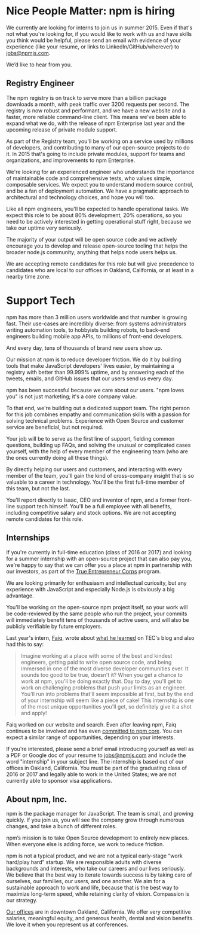 # Nice People Matter: npm is hiring

We currently are looking for interns to join us in summer 2015. Even if that's not what you're looking for, if you would like to work with us and have skills you think would be helpful, please send an email with evidence of your experience (like your resume, or links to LinkedIn/GitHub/wherever) to jobs@npmjs.com.

We’d like to hear from you.

## Registry Engineer

The npm registry is on track to serve more than a billion package downloads a month, with peak traffic over 3200 requests per second. The registry is now robust and performant, and we have a new website and a faster, more reliable command-line client. This means we've been able to expand what we do, with the release of npm Enterprise last year and the upcoming release of private module support.

As part of the Registry team, you'll be working on a service used by millions of developers, and contributing to many of our open-source projects to do it. In 2015 that's going to include private modules, support for teams and organizations, and improvements to npm Enterprise.

We're looking for an experienced engineer who understands the importance of maintainable code and comprehensive tests, who values simple, composable services. We expect you to understand modern source control, and be a fan of deployment automation. We have a pragmatic approach to architectural and technology choices, and hope you will too.

Like all npm engineers, you'll be expected to handle operational tasks. We expect this role to be about 80% development, 20% operations, so you need to be actively interested in getting operational stuff right, because we take our uptime very seriously.

The majority of your output will be open source code and we actively encourage you to develop and release open-source tooling that helps the broader node.js community; anything that helps node users helps us.

We are accepting remote candidates for this role but will give precedence to candidates who are local to our offices in Oakland, California, or at least in a nearby time zone.


# Support Tech

npm has more than 3 million users worldwide and that number is growing fast. Their use-cases are incredibly diverse: from systems administrators writing automation tools, to hobbyists building robots, to back-end engineers building mobile app APIs, to millions of front-end developers.

And every day, tens of thousands of brand new users show up.

Our mission at npm is to reduce developer friction. We do it by building tools that make JavaScript developers' lives easier, by maintaining a registry with better than 99.999% uptime, and by answering each of the tweets, emails, and GitHub issues that our users send us every day.

npm has been successful because we care about our users.  "npm loves you" is not just marketing; it's a core company value.

To that end, we're building out a dedicated support team.  The right person for this job combines empathy and communication skills with a passion for solving technical problems.  Experience with Open Source and customer service are beneficial, but not required.

Your job will be to serve as the first line of support, fielding common questions, building up FAQs, and solving the unusual or complicated cases yourself, with the help of every member of the engineering team (who are the ones currently doing all these things).

By directly helping our users and customers, and interacting with every member of the team, you'll gain the kind of cross-company insight that is so valuable to a career in technology.  You'll be the first full-time member of this team, but not the last.

You'll report directly to Isaac, CEO and inventor of npm, and a former front-line support tech himself.  You'll be a full employee with all benefits, including competitive salary and stock options.  We are not accepting remote candidates for this role.


## Internships

If you're currently in full-time education (class of 2016 or 2017) and looking for a summer internship with an open-source project that can also pay you, we're happy to say that we can offer you a place at npm in partnership with our investors, as part of the [True Entrepreneur Corps](http://www.trueventures.com/tec/) program.

We are looking primarily for enthusiasm and intellectual curiosity, but any experience with JavaScript and especially Node.js is obviously a big advantage.

You'll be working on the open-source npm project itself, so your work will be code-reviewed by the same people who run the project, your commits will immediately benefit tens of thousands of active users, and will also be publicly verifiable by future employers.

Last year's intern, [Faiq](https://twitter.com/faiqus), wrote about [what he learned](http://www.trueventurestec.com/2014/06/26/some-useful-info-for-tech-interns/) on TEC's blog and also had this to say:

> Imagine working at a place with some of the best and kindest engineers, getting paid to write open source code, and being immersed in one of the most diverse developer communities ever. It sounds too good to be true, doesn't it? When you get a chance to work at npm, you'll be doing exactly that. Day to day, you'll get to work on challenging problems that push your limits as an engineer. You'll run into problems that'll seem impossible at first, but by the end of your internship will seem like a piece of cake! This internship is one of the most unique opportunities you'll get, so definitely give it a shot and apply!

Faiq worked on our website and search. Even after leaving npm, Faiq continues to be involved and has even [committed to npm core](https://github.com/npm/npm/commits/master?author=faiq). You can expect a similar range of opportunities, depending on your interests.

If you're interested, please send a brief email introducing yourself as well as a PDF or Google doc of your resume to [jobs@npmjs.com](mailto:jobs@npmjs.com) and include the word "internship" in your subject line. The internship is based out of our offices in Oakland, California. You must be part of the graduating class of 2016 or 2017 and legally able to work in the United States; we are not currently able to sponsor visa applications.


## About npm, Inc.

npm is the package manager for JavaScript. The team is small, and growing quickly. If you join us, you will see the company grow through numerous changes, and take a bunch of different roles.

npm’s mission is to take Open Source development to entirely new places. When everyone else is adding force, we work to reduce friction.

npm is not a typical product, and we are not a typical early-stage “work hard/play hard” startup. We are responsible adults with diverse backgrounds and interests, who take our careers and our lives seriously. We believe that the best way to iterate towards success is by taking care of ourselves, our families, our users, and one another. We aim for a sustainable approach to work and life, because that is the best way to maximize long-term speed, while retaining clarity of vision. Compassion is our strategy.

[Our offices](https://www.google.com/maps/place/200+Frank+H+Ogawa+Plaza/@37.805544,-122.2720659,17z/data=!3m1!4b1!4m2!3m1!1s0x808f80b1a2db786f:0x4685356d4acb43ef) are in downtown Oakland, California. We offer very competitive salaries, meaningful equity, and generous health, dental and vision benefits. We love it when you represent us at conferences.
